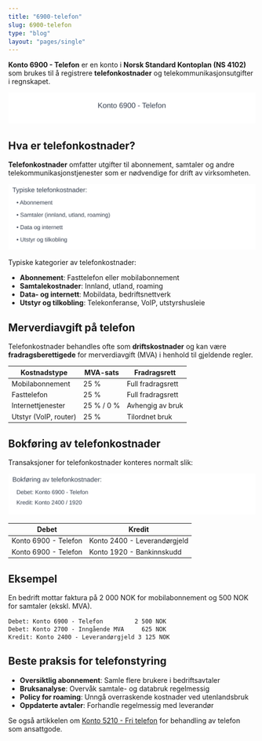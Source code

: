 ```yaml
---
title: "6900-telefon"
slug: 6900-telefon
type: "blog"
layout: "pages/single"
---
```


**Konto 6900 - Telefon** er en konto i **Norsk Standard Kontoplan (NS 4102)** som brukes til å registrere **telefonkostnader** og telekommunikasjonsutgifter i regnskapet.

![Illustrasjon av konto 6900 Telefon](6900-telefon-image.svg)

## Hva er telefonkostnader?

**Telefonkostnader** omfatter utgifter til abonnement, samtaler og andre telekommunikasjonstjenester som er nødvendige for drift av virksomheten.

![Typiske telefonkostnader](telefon-kategorier.svg)

Typiske kategorier av telefonkostnader:

* **Abonnement**: Fasttelefon eller mobilabonnement
* **Samtalekostnader**: Innland, utland, roaming
* **Data- og internett**: Mobildata, bedriftsnettverk
* **Utstyr og tilkobling**: Telekonferanse, VoIP, utstyrshusleie

## Merverdiavgift på telefon

Telefonkostnader behandles ofte som **driftskostnader** og kan være **fradragsberettigede** for merverdiavgift (MVA) i henhold til gjeldende regler.

| Kostnadstype         | MVA-sats    | Fradragsrett        |
|----------------------|-------------|---------------------|
| Mobilabonnement      | 25 %        | Full fradragsrett   |
| Fasttelefon          | 25 %        | Full fradragsrett   |
| Internettjenester    | 25 % / 0 %  | Avhengig av bruk    |
| Utstyr (VoIP, router)| 25 %        | Tilordnet bruk      |

## Bokføring av telefonkostnader

Transaksjoner for telefonkostnader konteres normalt slik:

![Bokføring av telefonkostnader](telefon-bokforing.svg)

| Debet                                   | Kredit                           |
|-----------------------------------------|----------------------------------|
| Konto 6900 - Telefon                    | Konto 2400 - Leverandørgjeld     |
| Konto 6900 - Telefon                    | Konto 1920 - Bankinnskudd        |

## Eksempel

En bedrift mottar faktura på 2 000 NOK for mobilabonnement og 500 NOK for samtaler (ekskl. MVA).

```plaintext
Debet: Konto 6900 - Telefon         2 500 NOK
Debet: Konto 2700 - Inngående MVA     625 NOK
Kredit: Konto 2400 - Leverandørgjeld 3 125 NOK
```

## Beste praksis for telefonstyring

* **Oversiktlig abonnement**: Samle flere brukere i bedriftsavtaler
* **Bruksanalyse**: Overvåk samtale- og databruk regelmessig
* **Policy for roaming**: Unngå overraskende kostnader ved utenlandsbruk
* **Oppdaterte avtaler**: Forhandle regelmessig med leverandør

Se også artikkelen om [Konto 5210 - Fri telefon](/blogs/kontoplan/5210-fri-telefon "Konto 5210 - Fri telefon: Regnskapsføring av fri telefon som ansattgode i Norsk Kontoplan") for behandling av telefon som ansattgode.
